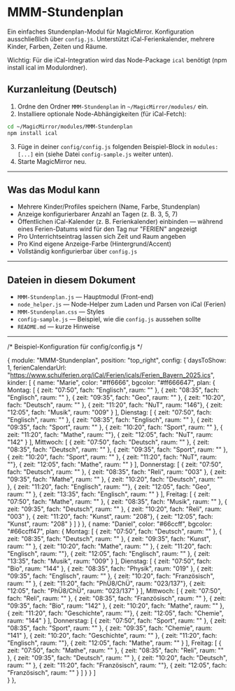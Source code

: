 
# MMM-Stundenplan


Ein einfaches Stundenplan-Modul für MagicMirror. Konfiguration ausschließlich über `config.js`. Unterstützt iCal-Ferienkalender, mehrere Kinder, Farben, Zeiten und Räume.

Wichtig: Für die iCal-Integration wird das Node-Package `ical` benötigt (npm install ical im Modulordner).


## Kurzanleitung (Deutsch)

1. Ordne den Ordner `MMM-Stundenplan` in `~/MagicMirror/modules/` ein.
2. Installiere optionale Node-Abhängigkeiten (für iCal-Fetch):

```bash
cd ~/MagicMirror/modules/MMM-Stundenplan
npm install ical
```

3. Füge in deiner `config/config.js` folgenden Beispiel-Block in `modules: [...]` ein (siehe Datei `config-sample.js` weiter unten).
4. Starte MagicMirror neu.

---

## Was das Modul kann

- Mehrere Kinder/Profiles speichern (Name, Farbe, Stundenplan)
- Anzeige konfigurierbarer Anzahl an Tagen (z. B. 3, 5, 7)
- Öffentlichen iCal-Kalender (z. B. Ferienkalender) einbinden — während eines Ferien-Datums wird für den Tag nur "FERIEN" angezeigt
- Pro Unterrichtseintrag lassen sich Zeit und Raum angeben
- Pro Kind eigene Anzeige-Farbe (Hintergrund/Accent)
- Vollständig konfigurierbar über `config.js`

---

## Dateien in diesem Dokument

- `MMM-Stundenplan.js` — Hauptmodul (Front-end)
- `node_helper.js` — Node-Helper zum Laden und Parsen von iCal (Ferien)
- `MMM-Stundenplan.css` — Styles
- `config-sample.js` — Beispiel, wie die `config.js` aussehen sollte
- `README.md` — kurze Hinweise

---

/* Beispiel-Konfiguration für config/config.js */

{
      module: "MMM-Stundenplan",
      position: "top_right",
      config: {
        daysToShow: 1,
        ferienCalendarUrl: "https://www.schulferien.org/iCal/Ferien/icals/Ferien_Bayern_2025.ics",
        kinder: [
        {
        name: "Marie",
        color: "#ff6666",
        bgcolor: "#ff666647",
        plan: {
        Montag: [
          { zeit: "07:50", fach: "Englisch", raum: "" },
          { zeit: "08:35", fach: "Englisch", raum: "" },
          { zeit: "09:35", fach: "Geo", raum: "" },
          { zeit: "10:20", fach: "Deutsch", raum: "" },
          { zeit: "11:20", fach: "NuT", raum: "146"},
          { zeit: "12:05", fach: "Musik", raum: "009" }
        ],
        Dienstag: [
          { zeit: "07:50", fach: "Englisch", raum: "" },
          { zeit: "08:35", fach: "Englisch", raum: "" },
          { zeit: "09:35", fach: "Sport", raum: "" },
          { zeit: "10:20", fach: "Sport", raum: "" },
          { zeit: "11:20", fach: "Mathe", raum: ""},
          { zeit: "12:05", fach: "NuT", raum: "142" }
        ],
        Mittwoch: [
          { zeit: "07:50", fach: "Deutsch", raum: "" },
          { zeit: "08:35", fach: "Deutsch", raum: "" },
          { zeit: "09:35", fach: "Sport", raum: "" },
          { zeit: "10:20", fach: "Sport", raum: "" },
          { zeit: "11:20", fach: "NuT", raum: ""},
          { zeit: "12:05", fach: "Mathe", raum: "" }
        ],
        Donnerstag: [
          { zeit: "07:50", fach: "Deutsch", raum: "" },
          { zeit: "08:35", fach: "Reli", raum: "003" },
          { zeit: "09:35", fach: "Mathe", raum: "" },
          { zeit: "10:20", fach: "Deutsch", raum: "" },
          { zeit: "11:20", fach: "Englisch", raum: ""},
          { zeit: "12:05", fach: "Geo", raum: "" },
          { zeit: "13:35", fach: "Englisch", raum: "" }
        ],
        Freitag: [
          { zeit: "07:50", fach: "Mathe", raum: "" },
          { zeit: "08:35", fach: "Musik", raum: "" },
          { zeit: "09:35", fach: "Deutsch", raum: "" },
          { zeit: "10:20", fach: "Reli", raum: "003" },
          { zeit: "11:20", fach: "Kunst", raum: "208"},
          { zeit: "12:05", fach: "Kunst", raum: "208" }
        ]
        }
        },
        {
        name: "Daniel",
        color: "#66ccff",
        bgcolor: "#66ccff47",
        plan: {
          Montag: [
          { zeit: "07:50", fach: "Deutsch", raum: "" },
          { zeit: "08:35", fach: "Deutsch", raum: "" },
          { zeit: "09:35", fach: "Kunst", raum: "" },
          { zeit: "10:20", fach: "Mathe", raum: "" },
          { zeit: "11:20", fach: "Englisch", raum: ""},
          { zeit: "12:05", fach: "Englisch", raum: "" },
          { zeit: "13:35", fach: "Musik", raum: "009" }
          ],
          Dienstag: [
            { zeit: "07:50", fach: "Bio", raum: "144" },
            { zeit: "08:35", fach: "Physik", raum: "019" },
            { zeit: "09:35", fach: "Englisch", raum: "" },
            { zeit: "10:20", fach: "Französisch", raum: "" },
            { zeit: "11:20", fach: "PhÜ8/ChÜ", raum: "023/137"},
            { zeit: "12:05", fach: "PhÜ8/ChÜ", raum: "023/137" }
          ],
          Mittwoch: [
            { zeit: "07:50", fach: "Reli", raum: "" },
            { zeit: "08:35", fach: "Französisch", raum: "" },
            { zeit: "09:35", fach: "Bio", raum: "142" },
            { zeit: "10:20", fach: "Mathe", raum: "" },
            { zeit: "11:20", fach: "Geschichte", raum: ""},
            { zeit: "12:05", fach: "Chemie", raum: "144" }
          ],
          Donnerstag: [
            { zeit: "07:50", fach: "Sport", raum: "" },
            { zeit: "08:35", fach: "Sport", raum: "" },
            { zeit: "09:35", fach: "Chemie", raum: "141" },
            { zeit: "10:20", fach: "Geschichte", raum: "" },
            { zeit: "11:20", fach: "Englisch", raum: ""},
            { zeit: "12:05", fach: "Mathe", raum: "" }
          ],
          Freitag: [
            { zeit: "07:50", fach: "Mathe", raum: "" },
            { zeit: "08:35", fach: "Reli", raum: "" },
            { zeit: "09:35", fach: "Deutsch", raum: "" },
            { zeit: "10:20", fach: "Deutsch", raum: "" },
            { zeit: "11:20", fach: "Französisch", raum: ""},
            { zeit: "12:05", fach: "Französisch", raum: "" }
          ]
        }
        }
      ]     
      }
    },  